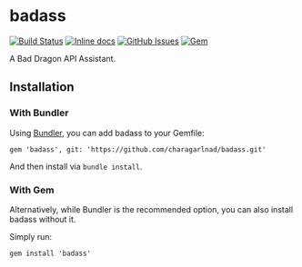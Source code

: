 # badass

[![Build Status](https://travis-ci.org/charagarlnad/badass.svg?branch=master)](https://travis-ci.org/charagarlnad/badass)
[![Inline docs](http://inch-ci.org/github/charagarlnad/badass.svg?branch=master&style=shields)](http://inch-ci.org/github/charagarlnad/badass)
[![GitHub Issues](https://img.shields.io/github/issues-raw/charagarlnad/badass.svg)](https://github.com/charagarlnad/badass/issues)
[![Gem](https://img.shields.io/gem/v/badass.svg)](https://rubygems.org/gems/badass)

A Bad Dragon API Assistant.

## Installation

### With Bundler

Using [Bundler](http://bundler.io/#getting-started), you can add badass to your Gemfile:

    gem 'badass', git: 'https://github.com/charagarlnad/badass.git'

And then install via `bundle install`.

### With Gem

Alternatively, while Bundler is the recommended option, you can also install badass without it.

Simply run:

    gem install 'badass'
